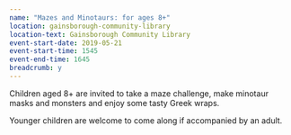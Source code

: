 ```yaml
---
name: "Mazes and Minotaurs: for ages 8+"
location: gainsborough-community-library
location-text: Gainsborough Community Library
event-start-date: 2019-05-21
event-start-time: 1545
event-end-time: 1645
breadcrumb: y
---
```


Children aged 8+ are invited to take a maze challenge, make minotaur masks and monsters and enjoy some tasty Greek wraps.

Younger children are welcome to come along if accompanied by an adult.
